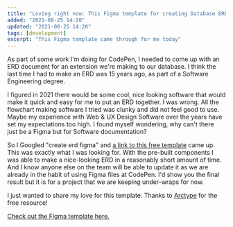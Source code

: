 ```yaml
---
title: "Loving right now: This Figma template for creating Database ERDs"
added: "2021-08-25 14:20"
updated: "2021-08-25 14:20"
tags: [development]
excerpt: "This Figma template came through for me today"
---
```


As part of some work I'm doing for CodePen, I needed to come up with an ERD document for an extension we're making to our database. I think the last time I had to make an ERD was 15 years ago, as part of a Software Engineering degree.

I figured in 2021 there would be some cool, nice looking software that would make it quick and easy for me to put an ERD together. I was wrong. All the flowchart making software I tried was clunky and did not feel good to use. Maybe my experience with Web & UX Design Software over the years have set my expectations too high. I found myself wondering, why can't there just be a Figma but for Software documentation?

So I Googled "create erd figma" and [a link to this free template](https://arctype.com/blog/erd-builder/) came up. This was exactly what I was looking for. With the pre-built components I was able to make a nice-looking ERD in a reasonably short amount of time. And I know anyone else on the team will be able to update it as we are already in the habit of using Figma files at CodePen. I'd show you the final result but it is for a project that we are keeping under-wraps for now.

I just wanted to share my love for this template. Thanks to [Arctype](https://arctype.com/) for the free resource!

[Check out the Figma template here.](https://arctype.com/blog/erd-builder/)